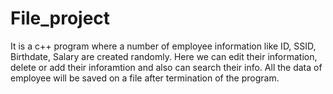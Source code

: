 # File_project
It is a c++ program where a number of employee information like ID, SSID, Birthdate, Salary are created randomly. Here we can edit their information, delete or add their inforamtion and also can search their info. All the data of employee will be saved on a file after termination of the program.
